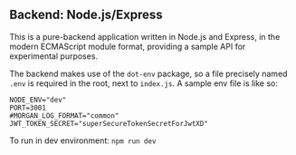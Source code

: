 ## Backend: Node.js/Express

This is a pure-backend application written in Node.js and Express, in the modern ECMAScript module format, providing a sample API for experimental purposes.

The backend makes use of the `dot-env` package, so a file precisely named `.env` is required in the root, next to `index.js`. A sample env file is like so:
```
NODE_ENV="dev"
PORT=3001
#MORGAN_LOG_FORMAT="common"
JWT_TOKEN_SECRET="superSecureTokenSecretForJwtXD"
```
To run in dev environment: `npm run dev`
